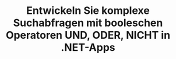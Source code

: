 ---
############################# Static ############################
layout: "auto-gen-gist"
draft: false
path: "de/search/net/boolean/docm/"
otherformats: PDF DOC DOT DOCX DOTX DOTM TXT ODT OTT RTF XLS XLT XLSX XLSM XLSB XLTX XLTM XLA XLAM ODS OTS CSV TSV XML PPT PPS POT PPTX PPTM POTX POTM PPSX PPSM ODP PST OST EML EMLX MSG ONE ZIP XHTML MHTML MD CHM EPUB  FB2 

############################# Head ############################
head_title: "Fügen Sie boolesche Suchoperatoren (AND, OR, NOT) in Suchanfragen über .NET hinzu"
head_description: "GroupDocs.Search .NET API ermöglicht es Softwareentwicklern, boolesche Suchen hinzuzufügen oder neue Abfragen mit booleschen Operatoren UND, ODER, NICHT in ihren .NET-Apps zu entwickeln."

############################# Header ############################
title: "Entwickeln Sie komplexe Suchabfragen mit booleschen Operatoren UND, ODER, NICHT in .NET-Apps"
description: "GroupDocs.Search .NET API ermöglicht Computerprogrammierern komplexe Suchabfragen mit booleschen Operatoren (AND, OR, NOT) in ihren .NET-Anwendungen zu entwickeln. "

######################### Download Button #######################
button:
    enable: true

############################# About ############################
about:
    enable: true
    title: "Was ist eine boolesche Suche und wie werden boolesche Operatoren verwendet?"
    content: |
       Die boolesche Suche ist ein sehr nützliches Suchverfahren, das es Benutzern ermöglicht, verschiedene Schlüsselwörter mit Operatoren zu kombinieren, um die Suchergebnisse einzugrenzen, zu erweitern und zu definieren. Boolesche Operatoren wie AND, OR, NOT und NEAR usw. helfen Benutzern, ein breiteres Spektrum an Ergebnissen zu erhalten oder die Anzahl nicht zusammenhängender Suchergebnisse zu reduzieren, indem sie Einschränkungen definieren. GroupDocs.Search für .NET ist eine leistungsstarke Hochleistungs-API für die Dokumentensuche, die es Softwareentwicklern ermöglicht, Anwendungen zu entwickeln, die eine Textsuche und Indizierung in einigen der gängigsten Dokumentdateiformate wie PDF, HTML, Outlook-E-Mail, Microsoft Office Word und Excel-Arbeitsblättern durchführen können , PowerPoint-Präsentationen, Outlook MSG, PST und viele mehr. Der boolesche UND-Operator kann verwendet werden, um Ergebnisse für alle von Ihnen eingegebenen Wörter anzuzeigen, der ODER-Operator liefert Ergebnisse für jedes der von Ihnen eingegebenen Wörter, der NICHT-Operator kann verwendet werden, um Suchergebnisse für kein Vorkommen anzuzeigen und so weiter. Eine großartige Funktion ist, dass es Suchanfragen erkennen kann, die in einer Sprache geschrieben sind, die nicht mit Ihrem Tastaturlayout übereinstimmt. 

############################# content ############################
steps:
    enable: true
    block:
    - title_left: "Verwenden Sie den booleschen UND-Operator in Suchanfragen über .NET"
      content_left: |
       GroupDocs.Search .NET API bietet vollständige Unterstützung für das Hinzufügen von booleschen Suchfunktionen in ihre .NET-Anwendung. Das folgende C#-Codebeispiel zeigt, wie der boolesche „AND“-Operator in Text- und Objektformabfragen in eigenen .NET-Anwendungen erstellt wird. 

      title_right: "Durchsuchen Sie DOCM Dokumente mit dem booleschen Operator AND"
      content_right: |
         * Zuerst müssen Sie den Pfad zum Indexordner und Dokumentenordner angeben.
         * Erstellen eines Index im angegebenen Ordner durch Aufrufen der Instanz der Klasse [Index](https://apireference.groupdocs.com/search/net/groupdocs.search/index/constructors/2).
         * Indexieren von Dokumenten aus dem angegebenen Ordner durch Aufrufen der Methode [Search](https://apireference.groupdocs.com/search/net/groupdocs.search/index/methods/search).
         * Erstellen von Unterabfrage 1 und Erstellen von Unterabfrage 2 durch Aufrufen der Klasse [SearchQuery](https://apireference.groupdocs.com/search/net/groupdocs.search/searchquery).
         * Kombinieren von Unterabfragen zu einer Abfrage durch Aufrufen der Methode [CreateAndQuery](https://apireference.groupdocs.com/search/net/groupdocs.search/index/methods/search).
         * Suche starten und Suchergebnisse anzeigen
         
        
      gisthash: "fa9773cd8d0f379a638e495ad2541a5b"
      gistfile: "use_boolean_and_operator_dotnet.cs"

    - title_left: "So verwenden Sie den booleschen Operator ODER über .NET"
      content_left: |
       GroupDocs.Search für .NET ist eine leistungsstarke API, mit der Softwareprogrammierer viele gängige Dokumentformate durchsuchen können. Die folgenden C# .NET-Codebeispiele zeigen, wie der boolesche „ODER“-Operator in Text- und Objektformularabfragen in C#-Anwendungen verwendet wird. 

      title_right: "Verwenden Sie den booleschen OR-Operator, um DOCM-Dateien zu durchsuchen"
      content_right: |
        * Zuerst müssen Sie den Pfad zum Indexordner und Dokumentenordner angeben.
        * Erstellen eines Index im angegebenen Ordner durch Aufrufen der Instanz der Klasse [Index](https://apireference.groupdocs.com/search/net/groupdocs.search/index/constructors/2).
        * Indexieren von Dokumenten aus dem angegebenen Ordner durch Aufrufen der Methode [Search](https://apireference.groupdocs.com/search/net/groupdocs.search/index/methods/search).
        * Erstellen von Unterabfrage 1 und Erstellen von Unterabfrage 2 durch Aufrufen der Klasse [SearchQuery](https://apireference.groupdocs.com/search/net/groupdocs.search/searchquery).
        * Kombinieren von Unterabfragen zu einer Abfrage durch Aufrufen der Methode [CreateOrQuery](https://apireference.groupdocs.com/search/net/groupdocs.search/searchquery/methods/createorquery).
        * Suche starten und Suchergebnisse anzeigen
     
      gisthash: "c0b22e80f881f8dbc0da17f92c01efc7"
      gistfile: "use_boolean_or_operator_dotnet.cs"
      
    - title_left: "Erstellen Sie komplexe Suchanfragen mit booleschen Operatoren"
      content_left: |
        GroupDocs.Search .NET ermöglicht Computerprogrammierern, verschiedene boolesche Operatoren zu kombinieren, um komplexe Suchabfragen in ihren eigenen .NET-Apps zu erstellen. Die folgenden .NET-Codebeispiele zeigen, wie Sie Suchfunktionen für komplexe Dokumente nutzen können, ohne externe Software oder Tools zu installieren.

      title_right: "Durchsuchen Sie DOCM Dokumente über komplexe Suchanfragen"
      content_right: |
        * Zuerst müssen Sie den Pfad zum Indexordner und Dokumentenordner angeben.
        * Erstellen eines Index im angegebenen Ordner durch Aufrufen der Instanz der Klasse [Index](https://apireference.groupdocs.com/search/net/groupdocs.search/index/constructors/2).
        * Indexieren von Dokumenten aus dem angegebenen Ordner durch Aufrufen der Methode [Search](https://apireference.groupdocs.com/search/net/groupdocs.search/index/methods/search).
        * Starten Sie die Suche und zeigen Sie die Textabfrage der Suchergebnisse an
        * Suche mit Objektabfrage
        * Erstellen von WordQuery und relativityWordQuery durch Aufrufen der Klasse [SearchQuery](https://apireference.groupdocs.com/search/net/groupdocs.search/searchquery).
        * Kombinieren von Unterabfragen zu einer Abfrage durch Aufrufen der Methode [CreateAndQuery](https://apireference.groupdocs.com/search/net/groupdocs.search/index/methods/search).
        * Erstellen von einsteinWordQuery und albertWordQuery durch Aufrufen der Klasse [SearchQuery](https://apireference.groupdocs.com/search/net/groupdocs.search/searchquery).
        * Kombinieren von Unterabfragen zu einer Abfrage durch Aufrufen der Methode [CreateOrQuery](https://apireference.groupdocs.com/search/net/groupdocs.search/searchquery/methods/createorquery).
        * Kombinieren von Unterabfragen zu einer Abfrage durch Aufrufen der Methode [CreateOrQuery](https://apireference.groupdocs.com/search/net/groupdocs.search/searchquery/methods/createorquery).
        * Suche starten und Suchergebnisse anzeigen
     
      gisthash: "216af02ebdd08331fdd05faf8c39e528"
      gistfile: "create_complex_queries_boolean_operator_dotnet.cs"

    - title_left: "System Anforderungen"
      content_left: |
       GroupDocs.Search für .NET wird auf allen wichtigen Plattformen und Betriebssystemen unterstützt. Um den vollständigen Leitfaden zu den Systemanforderungen zu erhalten, besuchen Sie bitte [Systemanforderungen](https://docs.groupdocs.com/search/net/system-requirements/), bevor Sie den folgenden Code ausführen. Stellen Sie bitte sicher, dass die folgenden Voraussetzungen auf Ihrem installiert sind System:
         * Betriebssysteme: Microsoft Windows, Linux, MacOS
         * Entwicklungsumgebung: Visual Studio, Xamarin, MonoDevelop usw
         * Frameworks: .NET Framework, .NET Standard, .NET Core, Mono
         * Holen Sie sich die neueste Version von GroupDocs.Search für .NET-APIs von [NuGet](https://www.nuget.org/packages/GroupDocs.search/)
        
      title_right: "Warum GroupDocs.Assembly verwenden"
      content_right: |
        * Suchindexerstellung sowohl im Speicher als auch auf der Festplatte.
        * Möglichkeit der Indizierung aus einer Datei, einem Stream oder einer Struktur.
        * Unterstützung für die Indexierung passwortgeschützter Dokumente.
        * Unterstützung für das Zusammenführen mehrerer Indizes.
        * Dokument während der Suchindizierung filtern.
        * Unterstützung der Rechtschreibprüfung während der Suche.
        * Mischzeichen werden vollständig unterstützt
        * Kombinieren verschiedener Suchtypen in einer Suchanfrage.
        * Einfache Suche nach Wörtern und regulären Ausdrücken wird unterstützt
        * Vollständige Unterstützung von Alias-Ersetzungen in Suchanfragen.

demos:
    enable: true
        

more_formats:
    enable: true


back_to_top:
    enable: true
---